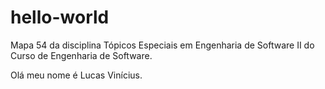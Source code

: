 # hello-world
Mapa 54 da disciplina Tópicos Especiais em Engenharia de Software II do Curso de Engenharia de Software.

Olá meu nome é Lucas Vinícius.
